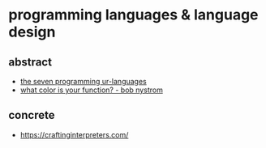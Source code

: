 # programming languages & language design

## abstract

- [the seven programming ur-languages](https://madhadron.com/posts/seven_languages.html)
- [what color is your function? - bob nystrom](https://journal.stuffwithstuff.com/2015/02/01/what-color-is-your-function/)

## concrete

- https://craftinginterpreters.com/
